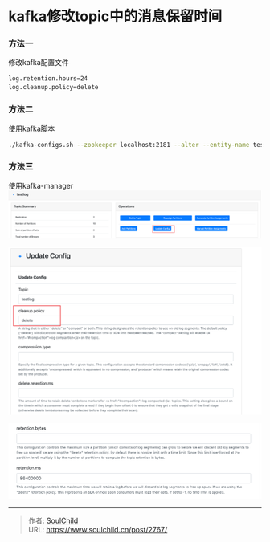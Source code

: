 # kafka修改topic中的消息保留时间

<!--more-->
### 方法一
修改kafka配置文件
```bash
log.retention.hours=24
log.cleanup.policy=delete
```

### 方法二
使用kafka脚本
```bash
./kafka-configs.sh --zookeeper localhost:2181 --alter --entity-name testlog --entity-type topics --add-config retention.ms=86400000
```


### 方法三
使用kafka-manager
![51303-tqyz0z8jibb.png](images/388355782.png)


![38008-tno15juopb.png](images/2485527795.png)

![28708-hz6lb4dfj7n.png](images/3837621242.png)


---

> 作者: [SoulChild](https://www.soulchild.cn)  
> URL: https://www.soulchild.cn/post/2767/  

